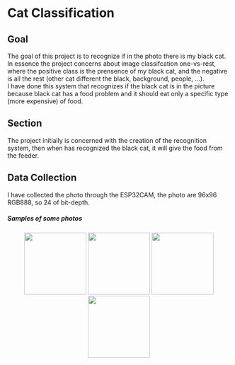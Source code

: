 # Cat Classification

## Goal
The goal of this project is to recognize if in the photo there is my black cat. In essence the project concerns about image classifcation one-vs-rest, where the positive class is the prensence of my black cat, and the negative is all the rest (other cat different the black, background, people, ...). </br>
I have done this system that recognizes if the black cat is in the picture because black cat has a food problem and it should eat only a specific type (more expensive) of food. </br>

## Section
The project initially is concerned with the creation of the recognition system, then when has recognized the black cat, it will give the food from the feeder.

## Data Collection
I have collected the photo through the ESP32CAM, the photo are 96x96 RGB888, so 24 of bit-depth.
##### Samples of some photos
<p align="center">
<img src="https://github.com/pietroorlandi/Cat-Classification/blob/main/img/abbastanza_buone_mima%20(79).jpg" width="140">
<img src="https://github.com/pietroorlandi/Cat-Classification/blob/main/img/mimone_e_umani1%20(133).jpg" width="140">
<img src="https://github.com/pietroorlandi/Cat-Classification/blob/main/img/prova6%20(4).jpg" width="140">
<img src="https://github.com/pietroorlandi/Cat-Classification/blob/main/img/prova1_non_mima%20(13).jpg" width="140">
</p>
